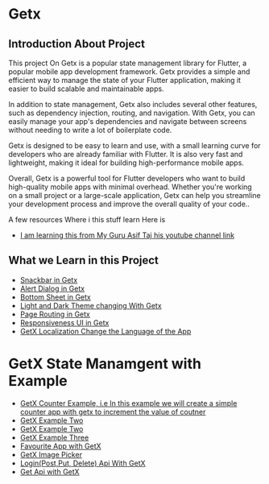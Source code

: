 # Getx

## Introduction About Project

This project On Getx is a popular state management library for Flutter, a popular mobile app development framework. Getx provides a simple and efficient way to manage the state of your Flutter application, making it easier to build scalable and maintainable apps.

In addition to state management, Getx also includes several other features, such as dependency injection, routing, and navigation. With Getx, you can easily manage your app's dependencies and navigate between screens without needing to write a lot of boilerplate code.

Getx is designed to be easy to learn and use, with a small learning curve for developers who are already familiar with Flutter. It is also very fast and lightweight, making it ideal for building high-performance mobile apps.

Overall, Getx is a powerful tool for Flutter developers who want to build high-quality mobile apps with minimal overhead. Whether you're working on a small project or a large-scale application, Getx can help you streamline your development process and improve the overall quality of your code..

A few resources Where i this stuff learn Here is

- [I am learning this from My Guru Asif Taj  his youtube channel link ](https://www.youtube.com/@thetechbrotherss)
 

## What we Learn in this Project 
- [Snackbar in Getx]()
- [Alert Dialog in Getx]()
- [Bottom Sheet in Getx]()
- [Light and Dark Theme changing With Getx]()
- [Page Routing  in Getx]()
- [Responsiveness UI  in Getx]()
- [GetX Localization Change the Language of the App]()

# GetX State Manamgent with Example
- [GetX Counter Example, i.e In this example we will create a simple counter app with getx to increment the value of coutner]()
- [GetX Example Two]()
- [GetX Example Two]()
- [GetX Example Three]()
- [Favourite App with GetX]()
- [GetX Image Picker]()
- [Login(Post,Put, Delete) Api With GetX]()
- [Get Api with GetX]()










